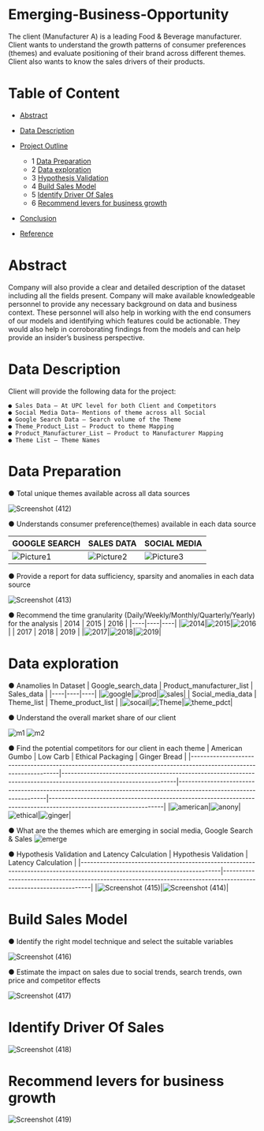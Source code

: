 # Emerging-Business-Opportunity

The client (Manufacturer A) is a leading Food & Beverage manufacturer. Client wants to understand the growth patterns of consumer preferences (themes) and evaluate positioning of their brand across different themes. Client also wants to know the sales drivers of their products.

# Table of Content
  * [Abstract](#abstract)
  * [Data Description](#data-description)
  * [Project Outline](#project-outline)
    - 1 [Data Preparation](#data-wrangling)
    - 2 [Data exploration](#standardization)
    - 3 [Hypothesis Validation](#eda)
    - 4 [Build Sales Model](#text-pre-processing)
    - 5 [Identify Driver Of Sales](#encoding-categorical-values)
    - 6 [ Recommend levers for business growth](#feature-selection)
  
  * [Conclusion](#run)
  * [Reference](#reference)

# Abstract

Company will also provide a clear and detailed description of the dataset including all the fields present. Company will make available knowledgeable personnel to provide any necessary background on data and business context. These personnel will also help in working with the end consumers of our models and identifying which features could be actionable. They would also help in corroborating findings from the models and can help provide an insider’s business perspective.

# Data Description

Client will provide the following data for the project:
    
    ● Sales Data – At UPC level for both Client and Competitors
    ● Social Media Data– Mentions of theme across all Social       
    ● Google Search Data – Search volume of the Theme
    ● Theme_Product_List – Product to theme Mapping
    ● Product_Manufacturer_List – Product to Manufacturer Mapping
    ● Theme List – Theme Names

# Data Preparation
   ● Total unique themes available across all data sources
 
   ![Screenshot (412)](https://user-images.githubusercontent.com/75777816/227100184-cad93f9e-b103-434c-850c-050f04cccd2b.png)
   
   ● Understands consumer preference(themes) available in each data source
   
   |  GOOGLE SEARCH | SALES DATA  | SOCIAL MEDIA |
   |----|----|----|
   |![Picture1](https://user-images.githubusercontent.com/75777816/227101045-5a158e9a-376a-4e03-98d3-6d2244eca464.png)|![Picture2](https://user-images.githubusercontent.com/75777816/227101053-32772dee-da3f-4010-9a6c-74f9b8167321.png)|![Picture3](https://user-images.githubusercontent.com/75777816/227101068-03320015-0eaa-4426-8f68-03899ad662c7.png)|
  
  ● Provide a report for data sufficiency, sparsity and anomalies in each data source
  
  ![Screenshot (413)](https://user-images.githubusercontent.com/75777816/227102264-130e3f65-39cd-4f65-b827-2a86440262c9.png)

  ● Recommend the time granularity (Daily/Weekly/Monthly/Quarterly/Yearly) for the analysis
 |  2014 | 2015 | 2016 |
 |----|----|----|
 |![2014](https://user-images.githubusercontent.com/75777816/227103117-9d57fcc1-6e01-48e9-bbaa-7cdc9b7ca8e4.png)|![2015](https://user-images.githubusercontent.com/75777816/227103120-a5ef6895-4be5-4d5c-8818-2dcee0562570.png)|![2016](https://user-images.githubusercontent.com/75777816/227103122-7171f0dd-eed6-4417-aeca-ec2ce343f5ab.png)|
| 2017 | 2018 | 2019 |
|![2017](https://user-images.githubusercontent.com/75777816/227103126-6d38538d-9ff2-4d89-9c2e-c61bad5c0a6b.png)|![2018](https://user-images.githubusercontent.com/75777816/227103129-badee43f-7cc8-4fcf-ac18-217232509661.png)|![2019](https://user-images.githubusercontent.com/75777816/227103132-5e897435-74dd-444a-8cf7-0c3de54f58c4.png)|

# Data exploration
  ● Anamolies In Dataset 
   |  Google_search_data | Product_manufacturer_list | Sales_data |
   |----|----|----|
   |![google](https://user-images.githubusercontent.com/75777816/227104853-dfbf4b60-9aba-4919-9847-ed607f3c1b29.png)|![prod](https://user-images.githubusercontent.com/75777816/227104858-66f67a57-d13a-42d6-9ff9-bdd30159bac5.png)|![sales](https://user-images.githubusercontent.com/75777816/227104861-83dc7529-7cca-47be-ad13-da56e8ae0cda.png)|
   |  Social_media_data |  Theme_list | Theme_product_list |
   |![socail](https://user-images.githubusercontent.com/75777816/227105349-b08d6614-f1fa-45d0-847f-4ffbd762cfae.png)|![Theme](https://user-images.githubusercontent.com/75777816/227105351-967492df-e169-487e-968b-1e7bfa969314.png)|![theme_pdct](https://user-images.githubusercontent.com/75777816/227105356-1723acc5-9600-411c-a1bc-e870b7a849e8.png)|
   
  ● Understand the overall market share of our client

  ![m1](https://user-images.githubusercontent.com/75777816/227755081-2db3fecb-32b2-4adb-bd45-3f2f85a2cd62.png)
  ![m2](https://user-images.githubusercontent.com/75777816/227755085-793bd66c-f505-4430-ad7a-1c67ebfba81b.png)
  
  ● Find the potential competitors for our client in each theme
  |  American Gumbo | Low Carb | Ethical Packaging | Ginger Bread |
  |------------------------------------------------------------------------------------------------------------------|------------------------------------------------------------------------------------------------------------------|------------------------------------------------------------------------------------------------------------------|------------------------------------------------------------------------------------------------------------------|
  |![american](https://user-images.githubusercontent.com/75777816/227755600-739e779f-7017-45e3-966c-44336d79255f.png)|![anony](https://user-images.githubusercontent.com/75777816/227755603-5f0c6161-fc4d-4dc1-9b8b-acee703aa522.png)|![ethical](https://user-images.githubusercontent.com/75777816/227756191-37335726-21a8-4426-9a86-c75822ceb0ad.png)|![ginger](https://user-images.githubusercontent.com/75777816/227756192-87216b38-d17b-48b1-8ac7-ea018a4b925f.png)|
  
  ● What are the themes which are emerging in social media, Google Search & Sales
    ![emerge](https://user-images.githubusercontent.com/75777816/227756651-2175cc4a-3ab8-43ef-a687-bb7ede2b09e4.png)
  
  ● Hypothesis Validation and Latency Calculation
  |  Hypothesis Validation | Latency Calculation | 
  |--------------------------------------------------------------------------------------------------------------------------|------------------------------------------------------------------------------------------------------------------|
  |![Screenshot (415)](https://user-images.githubusercontent.com/75777816/227757012-bf15b421-31c0-448f-a120-900bbd1f90f5.png)|![Screenshot (414)](https://user-images.githubusercontent.com/75777816/227757010-b88b39c5-acad-4d22-9973-178f7bc45105.png)|

# Build Sales Model
  ● Identify the right  model technique and select the suitable variables
  
  ![Screenshot (416)](https://user-images.githubusercontent.com/75777816/227760596-89017d75-c9c1-42a2-b5fe-aab10ec1e11d.png)
  
  ● Estimate the impact on sales due to social trends, search trends, own price and competitor effects
  
  ![Screenshot (417)](https://user-images.githubusercontent.com/75777816/227760597-b71bee18-b3e5-40a6-bc9b-34087ee438de.png)
  
# Identify Driver Of Sales
  
  ![Screenshot (418)](https://user-images.githubusercontent.com/75777816/227760761-8eb674eb-9359-4d2b-974f-02d807aebb6e.png)
 
# Recommend levers for business growth
 
  ![Screenshot (419)](https://user-images.githubusercontent.com/75777816/227760764-bd9956ef-a1ad-44e8-8433-adfba98c5967.png)


  
  

